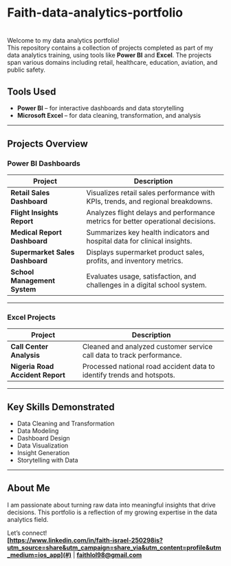 # Faith-data-analytics-portfolio
# 
Welcome to my data analytics portfolio!  
This repository contains a collection of projects completed as part of my data analytics training, using tools like **Power BI** and **Excel**. The projects span various domains including retail, healthcare, education, aviation, and public safety.

## Tools Used
- **Power BI** – for interactive dashboards and data storytelling  
- **Microsoft Excel** – for data cleaning, transformation, and analysis

---

##  Projects Overview

###  Power BI Dashboards
| Project | Description |
|--------|-------------|
| **Retail Sales Dashboard** | Visualizes retail sales performance with KPIs, trends, and regional breakdowns. |
| **Flight Insights Report** | Analyzes flight delays and performance metrics for better operational decisions. |
| **Medical Report Dashboard** | Summarizes key health indicators and hospital data for clinical insights. |
| **Supermarket Sales Dashboard** | Displays supermarket product sales, profits, and inventory metrics. |
| **School Management System** | Evaluates usage, satisfaction, and challenges in a digital school system. |

---

###  Excel Projects
| Project | Description |
|--------|-------------|
| **Call Center Analysis** | Cleaned and analyzed customer service call data to track performance. |
| **Nigeria Road Accident Report** | Processed national road accident data to identify trends and hotspots. |

---

##  Key Skills Demonstrated
- Data Cleaning and Transformation  
- Data Modeling  
- Dashboard Design  
- Data Visualization  
- Insight Generation  
- Storytelling with Data

---

##  About Me
I am passionate about turning raw data into meaningful insights that drive decisions. This portfolio is a reflection of my growing expertise in the data analytics field.

Let’s connect!  
**[https://www.linkedin.com/in/faith-israel-250298is?utm_source=share&utm_campaign=share_via&utm_content=profile&utm_medium=ios_app](#)** | **[faithlol98@gmail.com](#)**

